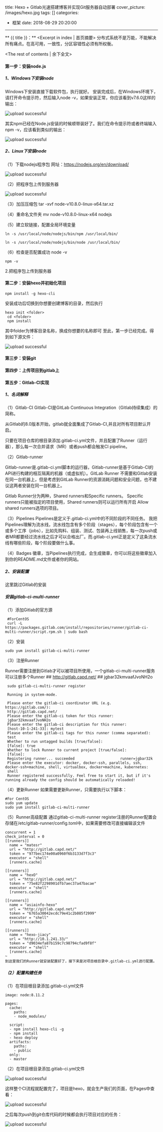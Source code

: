 title: Hexo + Gitlab光速搭建博客并实现Git服务器自动部署
cover_picture: /images/hexo.jpg
tags: []
categories:
  - 框架
date: 2018-08-29 20:20:00
---
** {{ title }}：** <Excerpt in index | 首页摘要>
分布式系统不是万能，不能解决所有痛点。在高可用，一致性，分区容错性必须有所权衡。
<!-- more -->
<The rest of contents | 余下全文>

#### 第一步：安装node.js
##### 1、Windows下安装node
   Windows下安装直接下载软件包，执行就好。
   安装完成后，在Windows环境下，请打开命令提示符，然后输入node -v，如果安装正常，你应该看到v7.6.0这样的输出：
   
![upload successful](\images\hexo\pasted-1.png)

其实npm已经在Node.js安装的时候顺带装好了。我们在命令提示符或者终端输入npm -v，应该看到类似的输出：

![upload successful](\images\hexo\pasted-2.png)

##### 2、Linux下安装node
（1）下载nodejs程序包
网址：https://nodejs.org/en/download/

![upload successful](\images\hexo\pasted-3.png)

 （2）把程序包上传到服务器

![upload successful](\images\hexo\pasted-4.png)

（3）加压压缩包
	tar -xvf node-v10.8.0-linux-x64.tar.xz

（4）重命名文件夹
	mv node-v10.8.0-linux-x64 nodejs
    
 （5）建立软链接，配置全局环境变量

	ln -s /usr/local/node/nodejs/bin/npm /usr/local/bin/

	ln -s /usr/local/node/nodejs/bin/node /usr/local/bin/

 （6）检查是否配置成功
	node -v

	npm -v

2.把程序包上传到服务器

#### 第二步：安装hexo并初始化项目

    npm install -g hexo-cli

  安装成功后切换到你想要创建博客的目录，然后执行

    hexo init <folder>
     cd <folder>
     npm install
  其中folder为博客目录名称，换成你想要的名称即可
  至此，第一步已经完成。得到如下源文件：
  
![upload successful](\images\hexo\pasted-0.png)

#### 第三步：安装git

#### 第四步：上传项目到gitlab上

#### 第五步：Gitlab-CI实现
 ##### 1、名词解释
  （1）Gitlab-CI
 Gitlab-CI是GitLab Continuous Integration（Gitlab持续集成）的简称。
 
 从Gitlab的8.0版本开始，gitlab就全面集成了Gitlab-CI,并且对所有项目默认开启。
 
 只要在项目仓库的根目录添加.gitlab-ci.yml文件，并且配置了Runner（运行器），那么每一次合并请求（MR）或者push都会触发CI pipeline。
 
  （2）Gitlab-runner
   
   Gitlab-runner是.gitlab-ci.yml脚本的运行器，Gitlab-runner是基于Gitlab-CI的API进行构建的相互隔离的机器（或虚拟机）。GitLab Runner 不需要和Gitlab安装在同一台机器上，但是考虑到GitLab Runner的资源消耗问题和安全问题，也不建议这两者安装在同一台机器上。

Gitlab Runner分为两种，Shared runners和Specific runners。
Specific runners只能被指定的项目使用，Shared runners则可以运行所有开启 Allow shared runners选项的项目。

（3）Pipelines
Pipelines是定义于.gitlab-ci.yml中的不同阶段的不同任务。
我把Pipelines理解为流水线，流水线包含有多个阶段（stages），每个阶段包含有一个或多个工序（jobs），比如先购料、组装、测试、包装再上线销售，每一次push或者MR都要经过流水线之后才可以合格出厂。而.gitlab-ci.yml正是定义了这条流水线有哪些阶段，每个阶段要做什么事。

（4）Badges
徽章，当Pipelines执行完成，会生成徽章，你可以将这些徽章加入到你的README.md文件或者你的网站。

 ##### 2、安装配置
 这里跳过Gitlab的安装
 
 ##### 安装gitlab-ci-multi-runner
 （1）添加Gitlab的官方源
 
     #ForCentOS
     curl -L https://packages.gitlab.com/install/repositories/runner/gitlab-ci-multi-runner/script.rpm.sh | sudo bash
 （2）安装
    
    sudo yum install gitlab-ci-multi-runner
 
 （3）注册Runner
 
 Runner需要注册到Gitlab才可以被项目所使用，一个gitlab-ci-multi-runner服务可以注册多个Runner
     ## http://gitlab.capd.net/
     ## jgbar32kmvaafJvoNH2o
     
     sudo gitlab-ci-multi-runner register
     
     Running in system-mode.                            
                                                        
     Please enter the gitlab-ci coordinator URL (e.g. https://gitlab.com/):
     http://gitlab.capd.net/
     Please enter the gitlab-ci token for this runner:
     jgbar32kmvaafJvoNH2o
     Please enter the gitlab-ci description for this runner:
     [host-10-1-241-33]: mytest
     Please enter the gitlab-ci tags for this runner (comma separated):
     test
     Whether to run untagged builds [true/false]:
     [false]: true
     Whether to lock Runner to current project [true/false]:
     [false]: 
     Registering runner... succeeded                     runner=jgbar32k
     Please enter the executor: docker, docker-ssh, parallels, ssh, docker-ssh+machine, shell, virtualbox, docker+machine, kubernetes:
     shell
     Runner registered successfully. Feel free to start it, but if it's running already the config should be automatically reloaded! 
  （4）更新Runner
  如果需要更新Runner，只需要执行以下脚本： 
    
    #For CentOS
    sudo yum update
    sudo yum install gitlab-ci-multi-runner
 
 （5）Runner高级配置
  通过gitlab-ci-multi-runner register注册的Runner配置会存储在/etc/gitlab-runner/config.toml中，如果需要修改可直接编辑该文件

    concurrent = 1
    check_interval = 0
    [[runners]]
      name = "matesr"
      url = "http://gitlab.capd.net/"
      token = "977bec174e00a0960f6b3133d7f3c3"
      executor = "shell"
      [runners.cache]
    
    [[runners]]
      name = "hexO"
      url = "http://gitlab.capd.net/"
      token = "75e82f2298901dfb7aec37a47bacae"
      executor = "shell"
      [runners.cache]
    
    [[runners]]
      name = "asiainfo-hexo"
      url = "http://gitlab.capd.net/"
      token = "6765a30042ecdc79e41c2b085f2999"
      executor = "shell"
      [runners.cache]
    
    [[runners]]
      name = "hexo-jiacy"
      url = "http://10.1.241.33/"
      token = "d9034efa87b159c7c98794cfad9f8f"
      executor = "shell"
      [runners.cache]
    ~     
    到这里我们的Runner就安装配置好了，接下来是对项目根目录中.gitlab-ci.yml进行配置。               
 ##### （2）配置构建任务

   （1）在项目根目录添加.gitlab-ci.yml文件
   
    image: node:8.11.2
    
    pages:
      cache:
        paths:
        - node_modules/
    
      script:
      - npm install hexo-cli -g
      - npm install
      - hexo deploy
      artifacts:
        paths:
        - public
      only:
      - master
      
  （2）在项目根目录添加.gitlab-ci.yml文件
  
![upload successful](\images\hexo\pasted-5.png)

这样整个CI流程就配置完了，项目是hexo，就会生产我们的页面，在Pages中查看：

![upload successful](\images\hexo\pasted-6.png)

之后每次push到git仓库代码的时候都会执行项目对应的任务：

![upload successful](\images\hexo\pasted-7.png)